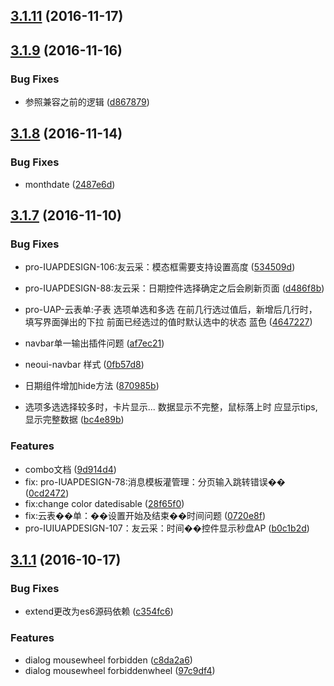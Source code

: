 <a name="3.1.11"></a>
## [3.1.11](https://github.com/iuap-design/tinper-neoui/compare/v3.1.10...v3.1.11) (2016-11-17)



<a name="3.1.9"></a>
## [3.1.9](https://github.com/iuap-design/tinper-neoui/compare/v3.1.8...v3.1.9) (2016-11-16)


### Bug Fixes
* 参照兼容之前的逻辑 ([d867879](https://github.com/iuap-design/tinper-neoui/commit/d867879))




<a name="3.1.8"></a>
## [3.1.8](https://github.com/iuap-design/tinper-neoui/compare/v3.1.7...v3.1.8) (2016-11-14)


### Bug Fixes
* monthdate ([2487e6d](https://github.com/iuap-design/tinper-neoui/commit/2487e6d))




<a name="3.1.7"></a>
## [3.1.7](https://github.com/iuap-design/tinper-neoui/compare/v3.1.1...v3.1.7) (2016-11-10)


### Bug Fixes
* pro-IUAPDESIGN-106:友云采：模态框需要支持设置高度 ([534509d](https://github.com/iuap-design/tinper-neoui/commit/534509d))

* pro-IUAPDESIGN-88:友云采：日期控件选择确定之后会刷新页面 ([d486f8b](https://github.com/iuap-design/tinper-neoui/commit/d486f8b))

* pro-UAP-云表单:子表 选项单选和多选 在前几行选过值后，新增后几行时，填写界面弹出的下拉 前面已经选过的值时默认选中的状态 蓝色 ([4647227](https://github.com/iuap-design/tinper-neoui/commit/4647227))

* navbar单一输出插件问题 ([af7ec21](https://github.com/iuap-design/tinper-neoui/commit/af7ec21))

* neoui-navbar 样式 ([0fb57d8](https://github.com/iuap-design/tinper-neoui/commit/0fb57d8))

* 日期组件增加hide方法 ([870985b](https://github.com/iuap-design/tinper-neoui/commit/870985b))

* 选项多选选择较多时，卡片显示... 数据显示不完整，鼠标落上时 应显示tips,显示完整数据 ([bc4e89b](https://github.com/iuap-design/tinper-neoui/commit/bc4e89b))



### Features

* combo文档 ([9d914d4](https://github.com/iuap-design/tinper-neoui/commit/9d914d4))
* fix: pro-IUAPDESIGN-78:消息模板灌管理：分页输入跳转错误�� ([0cd2472](https://github.com/iuap-design/tinper-neoui/commit/0cd2472))
* fix:change color datedisable ([28f65f0](https://github.com/iuap-design/tinper-neoui/commit/28f65f0))
* fix:云表��单：��设置开始及结束��时间问题 ([0720e8f](https://github.com/iuap-design/tinper-neoui/commit/0720e8f))
* pro-IUIUAPDESIGN-107：友云采：时间��控件显示秒盘AP ([b0c1b2d](https://github.com/iuap-design/tinper-neoui/commit/b0c1b2d))



<a name="3.1.1"></a>
## [3.1.1](https://github.com/iuap-design/tinper-neoui/compare/97c9df4...v3.1.1) (2016-10-17)


### Bug Fixes
* extend更改为es6源码依赖 ([c354fc6](https://github.com/iuap-design/tinper-neoui/commit/c354fc6))



### Features

* dialog mousewheel forbidden ([c8da2a6](https://github.com/iuap-design/tinper-neoui/commit/c8da2a6))
* dialog mousewheel forbiddenwheel ([97c9df4](https://github.com/iuap-design/tinper-neoui/commit/97c9df4))



